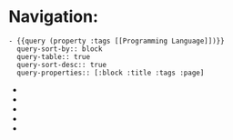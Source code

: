 # Navigation:
	- {{query (property :tags [[Programming Language]])}}
	  query-sort-by:: block
	  query-table:: true
	  query-sort-desc:: true
	  query-properties:: [:block :title :tags :page]
-
-
-
-
-